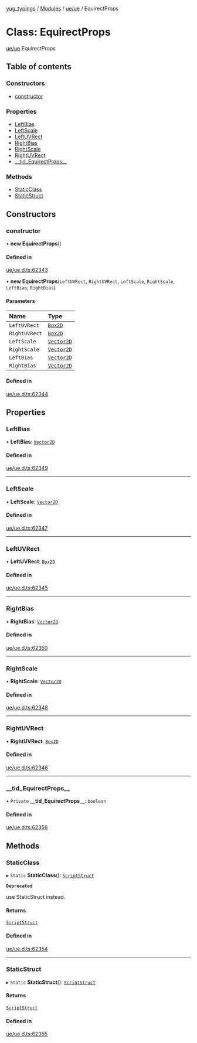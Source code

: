 [yug_typings](../README.md) / [Modules](../modules.md) / [ue/ue](../modules/ue_ue.md) / EquirectProps

# Class: EquirectProps

[ue/ue](../modules/ue_ue.md).EquirectProps

## Table of contents

### Constructors

- [constructor](ue_ue.EquirectProps.md#constructor)

### Properties

- [LeftBias](ue_ue.EquirectProps.md#leftbias)
- [LeftScale](ue_ue.EquirectProps.md#leftscale)
- [LeftUVRect](ue_ue.EquirectProps.md#leftuvrect)
- [RightBias](ue_ue.EquirectProps.md#rightbias)
- [RightScale](ue_ue.EquirectProps.md#rightscale)
- [RightUVRect](ue_ue.EquirectProps.md#rightuvrect)
- [\_\_tid\_EquirectProps\_\_](ue_ue.EquirectProps.md#__tid_equirectprops__)

### Methods

- [StaticClass](ue_ue.EquirectProps.md#staticclass)
- [StaticStruct](ue_ue.EquirectProps.md#staticstruct)

## Constructors

### constructor

• **new EquirectProps**()

#### Defined in

[ue/ue.d.ts:62343](https://github.com/YugMetaverse/yug_typings/blob/25cad34/ue/ue.d.ts#L62343)

• **new EquirectProps**(`LeftUVRect`, `RightUVRect`, `LeftScale`, `RightScale`, `LeftBias`, `RightBias`)

#### Parameters

| Name | Type |
| :------ | :------ |
| `LeftUVRect` | [`Box2D`](ue_ue_s.Box2D.md) |
| `RightUVRect` | [`Box2D`](ue_ue_s.Box2D.md) |
| `LeftScale` | [`Vector2D`](ue_ue_s.Vector2D.md) |
| `RightScale` | [`Vector2D`](ue_ue_s.Vector2D.md) |
| `LeftBias` | [`Vector2D`](ue_ue_s.Vector2D.md) |
| `RightBias` | [`Vector2D`](ue_ue_s.Vector2D.md) |

#### Defined in

[ue/ue.d.ts:62344](https://github.com/YugMetaverse/yug_typings/blob/25cad34/ue/ue.d.ts#L62344)

## Properties

### LeftBias

• **LeftBias**: [`Vector2D`](ue_ue_s.Vector2D.md)

#### Defined in

[ue/ue.d.ts:62349](https://github.com/YugMetaverse/yug_typings/blob/25cad34/ue/ue.d.ts#L62349)

___

### LeftScale

• **LeftScale**: [`Vector2D`](ue_ue_s.Vector2D.md)

#### Defined in

[ue/ue.d.ts:62347](https://github.com/YugMetaverse/yug_typings/blob/25cad34/ue/ue.d.ts#L62347)

___

### LeftUVRect

• **LeftUVRect**: [`Box2D`](ue_ue_s.Box2D.md)

#### Defined in

[ue/ue.d.ts:62345](https://github.com/YugMetaverse/yug_typings/blob/25cad34/ue/ue.d.ts#L62345)

___

### RightBias

• **RightBias**: [`Vector2D`](ue_ue_s.Vector2D.md)

#### Defined in

[ue/ue.d.ts:62350](https://github.com/YugMetaverse/yug_typings/blob/25cad34/ue/ue.d.ts#L62350)

___

### RightScale

• **RightScale**: [`Vector2D`](ue_ue_s.Vector2D.md)

#### Defined in

[ue/ue.d.ts:62348](https://github.com/YugMetaverse/yug_typings/blob/25cad34/ue/ue.d.ts#L62348)

___

### RightUVRect

• **RightUVRect**: [`Box2D`](ue_ue_s.Box2D.md)

#### Defined in

[ue/ue.d.ts:62346](https://github.com/YugMetaverse/yug_typings/blob/25cad34/ue/ue.d.ts#L62346)

___

### \_\_tid\_EquirectProps\_\_

• `Private` **\_\_tid\_EquirectProps\_\_**: `boolean`

#### Defined in

[ue/ue.d.ts:62356](https://github.com/YugMetaverse/yug_typings/blob/25cad34/ue/ue.d.ts#L62356)

## Methods

### StaticClass

▸ `Static` **StaticClass**(): [`ScriptStruct`](ue_ue.ScriptStruct.md)

**`Deprecated`**

use StaticStruct instead.

#### Returns

[`ScriptStruct`](ue_ue.ScriptStruct.md)

#### Defined in

[ue/ue.d.ts:62354](https://github.com/YugMetaverse/yug_typings/blob/25cad34/ue/ue.d.ts#L62354)

___

### StaticStruct

▸ `Static` **StaticStruct**(): [`ScriptStruct`](ue_ue.ScriptStruct.md)

#### Returns

[`ScriptStruct`](ue_ue.ScriptStruct.md)

#### Defined in

[ue/ue.d.ts:62355](https://github.com/YugMetaverse/yug_typings/blob/25cad34/ue/ue.d.ts#L62355)
